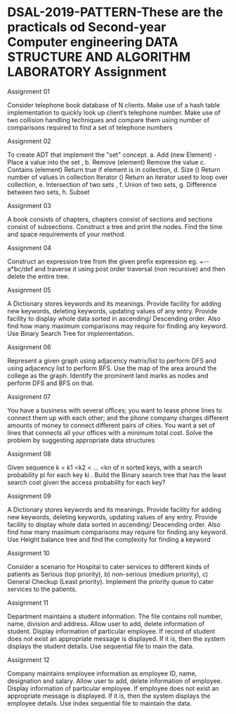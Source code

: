 # DSAL-2019-PATTERN-These are the practicals od Second-year Computer engineering DATA STRUCTURE AND ALGORITHM LABORATORY Assignment 

Assignment 01 
  
  Consider telephone book database of N clients. Make use of a hash table
implementation to quickly look up client‘s telephone number. Make use of two collision 
handling techniques and compare them using number of comparisons required to find a 
set of telephone numbers

Assignment 02

 To create ADT that implement the "set" concept. 
a. Add (new Element) -Place a value into the set , b. Remove (element) Remove the 
value 
c. Contains (element) Return true if element is in collection, d. Size () Return number of 
values in collection Iterator () Return an iterator used to loop over collection, e. 
Intersection of two sets , f. Union of two sets, g. Difference between two sets, h. Subset


Assignment 03
  
  
  A book consists of chapters, chapters consist of sections and sections consist of 
subsections. Construct a tree and print the nodes. Find the time and space requirements 
of your method.

Assignment 04
 
 Construct an expression tree from the given prefix expression eg. +--a*bc/def and 
traverse it using post order traversal (non recursive) and then delete the entire tree. 

Assignment 05
  
  A Dictionary stores keywords and its meanings. Provide facility for adding new
keywords, deleting keywords, updating values of any entry. Provide facility to display 
whole data sorted in ascending/ Descending order. Also find how many maximum
comparisons may require for finding any keyword. Use Binary Search Tree for 
implementation.

Assignment 06
 
 Represent a given graph using adjacency matrix/list to perform DFS and using adjacency 
list to perform BFS. Use the map of the area around the college as the graph. Identify 
the prominent land marks as nodes and perform DFS and BFS on that. 

Assignment 07
  
  You have a business with several offices; you want to lease phone lines to connect them
up with each other; and the phone company charges different amounts of money to 
connect different pairs of cities. You want a set of lines that connects all your offices 
with a minimum total cost. Solve the problem by suggesting appropriate data structures

Assignment 08
 
 Given sequence k = k1 <k2 < … <kn of n sorted keys, with a search probability pi for each 
key ki . Build the Binary search tree that has the least search cost given the access 
probability for each key?

Assignment 09

 A Dictionary stores keywords and its meanings. Provide facility for adding new
keywords, deleting keywords, updating values of any entry. Provide facility to display 
whole data sorted in ascending/ Descending order. Also find how many maximum
comparisons may require for finding any keyword. Use Height balance tree and find the 
complexity for finding a keyword 

Assignment 10

 Consider a scenario for Hospital to cater services to different kinds of patients as Serious 
(top priority), b) non-serious (medium priority), c) General Checkup (Least priority). 
Implement the priority queue to cater services to the patients. 

Assignment 11

 Department maintains a student information. The file contains roll number, name, 
division and address. Allow user to add, delete information of student. Display 
information of particular employee. If record of student does not exist an appropriate 
message is displayed. If it is, then the system displays the student details. Use sequential 
file to main the data.

Assignment 12

 Company maintains employee information as employee ID, name, designation and 
salary. Allow user to add, delete information of employee. Display information of 
particular employee. If employee does not exist an appropriate message is displayed. If
it is, then the system displays the employee details. Use index sequential file to maintain 
the data. 

  
